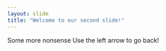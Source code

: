 ```yaml
---
layout: slide
title: "Welcome to our second slide!"
---
```

Some more nonsense
Use the left arrow to go back!
